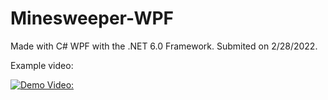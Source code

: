# Minesweeper-WPF

Made with C# WPF with the .NET 6.0 Framework.
Submited on 2/28/2022.

Example video:

[![Demo Video:](https://img.youtube.com/vi/hENSt8R77rY/0.jpg)](https://www.youtube.com/watch?v=hENSt8R77rY "Minesweeper-WPF")
 
